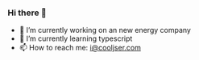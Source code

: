 ### Hi there 👋

- 🔭 I’m currently working on an new energy company
- 🌱 I’m currently learning typescript
- 📫 How to reach me: i@cooljser.com

<!--
**cooljser/cooljser** is a ✨ _special_ ✨ repository because its `README.md` (this file) appears on your GitHub profile.

Here are some ideas to get you started:

- 🔭 I’m currently working on ...
- 🌱 I’m currently learning ...
- 👯 I’m looking to collaborate on ...
- 🤔 I’m looking for help with ...
- 💬 Ask me about ...
- 📫 How to reach me: ...
- 😄 Pronouns: ...
- ⚡ Fun fact: ...
-->
